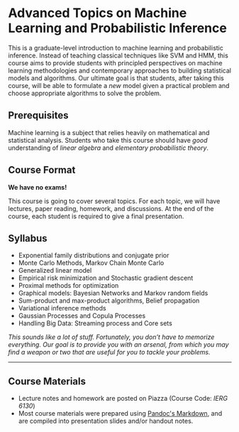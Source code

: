# Advanced Topics on Machine Learning and Probabilistic Inference

This is a graduate-level introduction to machine learning and probabilistic inference. Instead of teaching classical techniques like SVM and HMM, this course aims to provide students with principled perspectives on machine learning methodologies and contemporary approaches to building statistical models and algorithms. Our ultimate goal is that students, after taking this course, will be able to formulate a *new* model given a practical problem and choose appropriate algorithms to solve the problem.

## Prerequisites

Machine learning is a subject that relies heavily on mathematical and statistical analysis. Students who take this course should have *good* understanding of *linear algebra* and *elementary probabilistic theory*. 

## Course Format

**We have no exams!**

This course is going to cover several topics. For each topic, we will have lectures, paper reading, homework, and discussions. At the end of the course, each student is required to give a final presentation.

## Syllabus

- Exponential family distributions and conjugate prior
- Monte Carlo Methods, Markov Chain Monte Carlo
- Generalized linear model
- Empirical risk minimization and Stochastic gradient descent 
- Proximal methods for optimization
- Graphical models: Bayesian Networks and Markov random fields
- Sum-product and max-product algorithms, Belief propagation
- Variational inference methods
- Gaussian Processes and Copula Processes
- Handling Big Data: Streaming process and Core sets

*This sounds like a lot of stuff. Fortunately, you don’t have to memorize everything. Our goal is to provide you with an arsenal, from which you may find a weapon or two that are useful for you to tackle your problems.*

---

## Course Materials

- Lecture notes and homework are posted on Piazza (Course Code: *IERG 6130*)
- Most course materials were prepared using [Pandoc's Markdown](http://johnmacfarlane.net/pandoc/README.html#pandocs-markdown), and are compiled into presentation slides and/or handout notes.



